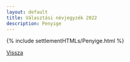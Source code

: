 ```yaml
---
layout: default
title: Választási névjegyzék 2022
description: Penyige
---
```


{% include settlementHTMLs/Penyige.html %}

[Vissza](./)